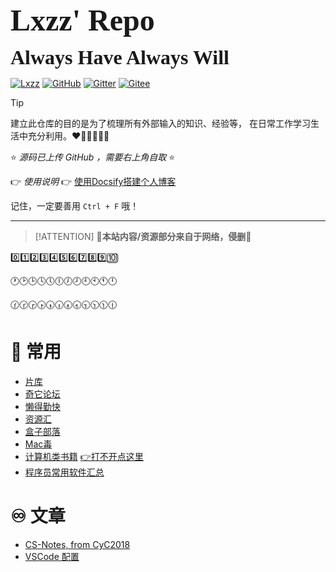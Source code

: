 <font face="Caveat" size="10"><b>Lxzz' Repo</b></font>  

<font face="Caveat" size="6">**Always  Have  Always  Will**</font>  

[![Lxzz](https://img.shields.io/badge/Repo-Lxzz-green)](https://www.gxmnzl.xyz/#/)
[![GitHub](https://img.shields.io/badge/Code-GitHub-blue)](https://github.com/Lxzz24/Repo)
[![Gitter](https://img.shields.io/badge/Chat-Gitter-blueviolet)](https://gitter.im/Lxzz24/community?utm_source=badge&utm_medium=badge&utm_campaign=pr-badge)
[![Gitee](https://img.shields.io/badge/Code-Gitee-orange)](https://gitee.com/lxzz24/Repo)


> [!TIP]
> 建立此仓库的目的是为了梳理所有外部输入的知识、经验等，
> 在日常工作学习生活中充分利用。❤️🧡💛💚💙💜



⭐ *源码已上传 GitHub ，需要右上角自取* ⭐

👉 *使用说明* 👉 [使用Docsify搭建个人博客](/3-Note/效率/使用Docsify搭建个人博客.md)

记住，一定要善用 `Ctrl + F` 哦！

---


> [!ATTENTION]
> **🔺本站内容/资源部分来自于网络，侵删🔻**


0️⃣1️⃣2️⃣3️⃣4️⃣5️⃣6️⃣7️⃣8️⃣9️⃣🔟

🕐🕑🕒🕓🕔🕕🕖🕗🕘🕙🕚🕛

🕜🕝🕞🕟🕠🕡🕢🕣🕤🕥🕦🕧

# **🔗 常用**

- [片库](https://www.btnull.org/)
- [奇它论坛](https://www.qitabbs.com/)
- [懒得勤快](https://masuit.com/)
- [资源汇](http://ziyuanhuishequ.ysepan.com/) 
- [盒子部落](https://www.hezibuluo.com/)
- [Mac毒](https://www.macdo.cn/)
- [计算机类书籍](https://github.com/itdevbooks/pdf) [👉打不开点这里](/6-Resource/计算机类书籍.md)
- [程序员常用软件汇总](/6-Resource/程序员常用软件汇总.md)

# **♾️ 文章**

- [CS-Notes, from CyC2018](https://github.com/CyC2018/CS-Notes)
- [VSCode 配置](https://juejin.cn/post/7077393092264869924)

